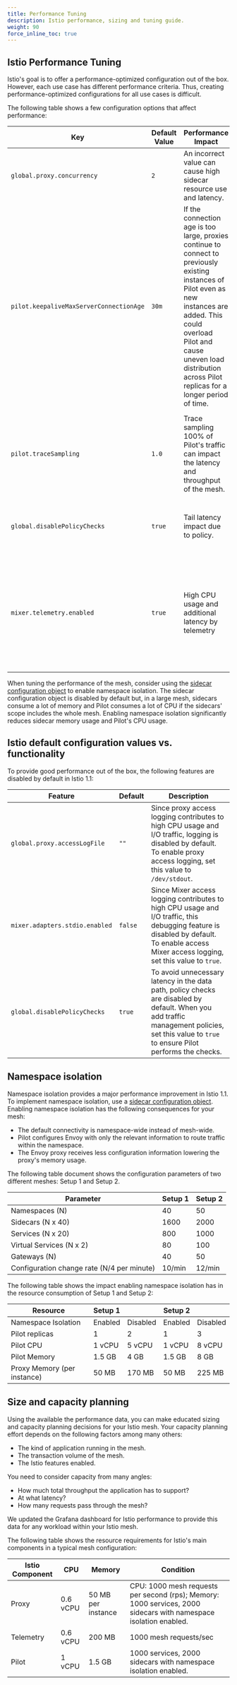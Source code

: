 ```yaml
---
title: Performance Tuning
description: Istio performance, sizing and tuning guide.
weight: 90
force_inline_toc: true
---
```

## Istio Performance Tuning

Istio's goal is to offer a performance-optimized configuration out of the box.
However, each use case has different performance criteria. Thus, creating performance-optimized configurations for all use cases is difficult.

The following table shows a few configuration options that affect performance:

| Key | Default Value | Performance Impact | Recommendation |
| --- | --- | --- | --- |
| `global.proxy.concurrency` | `2` | An incorrect value can cause high sidecar resource use and latency. | Set this value to equal to the number of CPU cores allocated to the proxy. |
| `pilot.keepaliveMaxServerConnectionAge` | `30m` | If the connection age is too large, proxies continue to connect to previously existing instances of Pilot even as new instances are added. This could overload Pilot and cause uneven load distribution across Pilot replicas for a longer period of time. | Reduce the connection age to increase load balancing speed at the cost of increased connect and disconnect activity. |
| `pilot.traceSampling` | `1.0` |  Trace sampling 100% of Pilot's traffic can impact the latency and throughput of the mesh. | To reduce the impact, limit the amount of trace sampling. If you set trace sampling to 0.0%, you can use the `x-client-trace-id` header to trace specific requests. |
| `global.disablePolicyChecks` | `true` | Tail latency impact due to policy. | Enable policy checks *only* if you are using [rate limiting](/docs/tasks/policy-enforcement/rate-limiting/) or another istio-policy feature.|
| `mixer.telemetry.enabled` | `true` | High CPU usage and additional latency by telemetry | Telemetry is a core part of Istio. However if you are only using the networking API and have other means of getting metrics, `istio-telemetry` can be turned off for a significant reduction in CPU usage.|

When tuning the performance of the mesh, consider using the [sidecar configuration object](/docs/reference/config/networking/v1alpha3/sidecar)
to enable namespace isolation. The sidecar configuration object is disabled by default but,
in a large mesh, sidecars consume a lot of memory and Pilot consumes a lot of CPU if the
sidecars' scope includes the whole mesh. Enabling namespace isolation significantly
reduces sidecar memory usage and Pilot's CPU usage.

## Istio default configuration values vs. functionality

To provide good performance out of the box, the following features are disabled by default in Istio 1.1:

| Feature | Default | Description |
| --- | --- | --- |
| `global.proxy.accessLogFile` | `""` |  Since proxy access logging contributes to high CPU usage and I/O traffic, logging is disabled by default. To enable proxy access logging, set this value to `/dev/stdout`. |
| `mixer.adapters.stdio.enabled` | `false` |  Since Mixer access logging contributes to high CPU usage and I/O traffic, this debugging feature is disabled by default. To enable access Mixer access logging, set this value to `true`. |
| `global.disablePolicyChecks` | `true` | To avoid unnecessary latency in the data path, policy checks are disabled by default. When you add traffic management policies, set this value to `true` to ensure Pilot performs the checks. |

## Namespace isolation

Namespace isolation provides a major performance improvement in Istio 1.1. To implement namespace isolation, use a [sidecar configuration object](/docs/reference/config/networking/v1alpha3/sidecar).
Enabling namespace isolation has the following consequences for your mesh:

- The default connectivity is namespace-wide instead of mesh-wide.
- Pilot configures Envoy with only the relevant information to route traffic within the namespace.
- The Envoy proxy receives less configuration information lowering the proxy's memory usage.

The following table document shows the configuration parameters of two different meshes: Setup 1 and Setup 2.


| Parameter | Setup 1 | Setup 2 |
| --- | --- | --- |
| Namespaces (N)| 40 | 50 |
| Sidecars (N x 40) | 1600 | 2000 |
| Services (N x 20) | 800 | 1000 |
| Virtual Services (N x 2) | 80 | 100|
| Gateways (N) | 40 | 50 |
| Configuration change rate (N/4 per minute) | 10/min | 12/min |

The following table shows the impact enabling namespace isolation has in the resource consumption of Setup 1 and Setup 2:

| Resource | Setup 1 || Setup 2 ||
| --- | --- | --- | --- | --- |
| Namespace Isolation | Enabled |  Disabled | Enabled | Disabled |
| Pilot replicas | 1  | 2 | 1 | 3 |
| Pilot CPU      | 1 vCPU | 5 vCPU | 1 vCPU | 8 vCPU |
| Pilot Memory   | 1.5 GB | 4 GB | 1.5 GB | 8 GB |
| Proxy Memory (per instance) | 50 MB  | 170 MB | 50 MB  | 225 MB |

## Size and capacity planning

Using the available the performance data, you can make educated sizing and capacity planning decisions for your Istio mesh.
Your capacity planning effort depends on the following factors among many others:

* The kind of application running in the mesh.
* The transaction volume of the mesh.
* The Istio features enabled. 

You need to consider capacity from many angles: 

* How much total throughput the application has to support?
* At what latency?
* How many requests pass through the mesh? 

We updated the Grafana dashboard for Istio performance to provide this data for any workload within your Istio mesh.

The following table shows the resource requirements for Istio's main components in a typical mesh configuration:

| Istio Component | CPU | Memory | Condition |
| --- | --- | --- | --- |
| Proxy | 0.6 vCPU | 50 MB per instance | CPU: 1000 mesh requests per second (rps); Memory: 1000 services, 2000 sidecars with namespace isolation enabled. |
| Telemetry | 0.6 vCPU | 200 MB | 1000 mesh requests/sec |
| Pilot | 1 vCPU | 1.5 GB | 1000 services, 2000 sidecars with namespace isolation enabled. |


